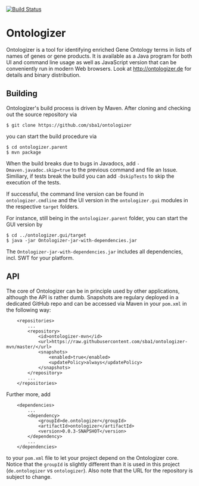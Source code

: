 [![Build Status](https://travis-ci.org/sba1/ontologizer.svg?branch=master)](https://travis-ci.org/sba1/ontologizer)

Ontologizer
===========

Ontologizer is a tool for identifying enriched Gene Ontology terms in lists of names
of genes or gene products. It is available as a Java program for both UI and
command line usage as well as JavaScript version that can be conveniently run in
modern Web browsers. Look at http://ontologizer.de for details and binary
distribution.

Building
--------

Ontologizer's build process is driven by Maven. After cloning and checking out the
source repository via
```
$ git clone https://github.com/sba1/ontologizer
```

you can start the build procedure via

```
$ cd ontologizer.parent
$ mvn package
```

When the build breaks due to bugs in Javadocs, add ```-Dmaven.javadoc.skip=true``` to the
previous command and file an Issue. Similiary, if tests break the build you can add
```-DskipTests``` to skip the execution of the tests.

If successful, the command line version can be found in ```ontologizer.cmdline``` and the
UI version in the ```ontologizer.gui``` modules in the respective ```target``` folders.

For instance, still being in the ```ontologizer.parent``` folder, you can start the GUI
version by

```
$ cd ../ontologizer.gui/target
$ java -jar Ontologizer-jar-with-dependencies.jar
```

The ```Ontologizer-jar-with-dependencies.jar``` includes all dependencies, incl. SWT
for your platform.

API
---

The core of Ontologizer can be in principle used by other applications, although the API
is rather dumb. Snapshots are regulary deployed in a dedicated GitHub repo and can be accessed
via Maven in your ```pom.xml``` in the following way:

```
	<repositories>
		...
		<repository>
			<id>ontologizer-mvn</id>
			<url>https://raw.githubusercontent.com/sba1/ontologizer-mvn/master/</url>
			<snapshots>
				<enabled>true</enabled>
				<updatePolicy>always</updatePolicy>
			</snapshots>
		</repository>
		...
	</repositories>
```

Further more, add

```
	<dependencies>
		...
		<dependency>
			<groupId>de.ontologizer</groupId>
			<artifactId>ontologizer</artifactId>
			<version>0.0.3-SNAPSHOT</version>
		</dependency>
		...
	</dependencies>
```

to your ```pom.xml``` file to let your project depend on the Ontologizer core.
Notice that the ```groupId``` is slightly different than it is used in this
project (```de.ontologizer``` vs ```ontologizer```). Also note that the URL for
the repository is subject to change.
